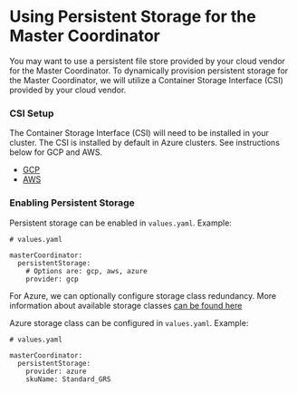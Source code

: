 # Using Persistent Storage for the Master Coordinator

You may want to use a persistent file store provided by your cloud vendor for the Master Coordinator.
To dynamically provision persistent storage for the Master Coordinator, we will utilize
a Container Storage Interface (CSI) provided by your cloud vendor.

### CSI Setup
The Container Storage Interface (CSI) will need to be installed in your cluster. The CSI is installed by
default in Azure clusters. See instructions below for GCP and AWS.
* [GCP](https://cloud.google.com/kubernetes-engine/docs/how-to/persistent-volumes/gce-pd-csi-driver#enabling_the_on_an_existing_cluster)
* [AWS](https://docs.aws.amazon.com/eks/latest/userguide/efs-csi.html)

### Enabling Persistent Storage
Persistent storage can be enabled in `values.yaml`. Example:
```
# values.yaml

masterCoordinator:
  persistentStorage:
    # Options are: gcp, aws, azure
    provider: gcp
```

For Azure, we can optionally configure storage class redundancy. More information about available storage classes
[can be found here](https://learn.microsoft.com/en-us/azure/aks/azure-csi-files-storage-provision#create-a-storage-class)

Azure storage class can be configured in `values.yaml`. Example:
```
# values.yaml

masterCoordinator:
  persistentStorage:
    provider: azure
    skuName: Standard_GRS
```
